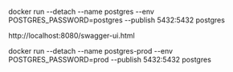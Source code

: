 docker run --detach --name postgres --env POSTGRES_PASSWORD=postgres --publish 5432:5432 postgres

http://localhost:8080/swagger-ui.html

docker run --detach --name postgres-prod --env POSTGRES_PASSWORD=prod --publish 5432:5432 postgres